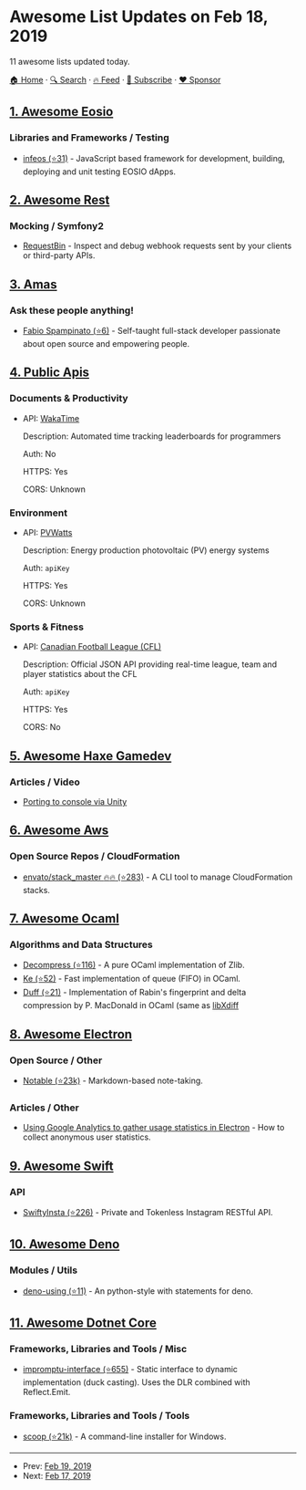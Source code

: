# Awesome List Updates on Feb 18, 2019

11 awesome lists updated today.

[🏠 Home](/README.md) · [🔍 Search](https://www.trackawesomelist.com/search/) · [🔥 Feed](https://www.trackawesomelist.com/rss.xml) · [📮 Subscribe](https://trackawesomelist.us17.list-manage.com/subscribe?u=d2f0117aa829c83a63ec63c2f&id=36a103854c) · [❤️  Sponsor](https://github.com/sponsors/theowenyoung)



## [1. Awesome Eosio](/content/DanailMinchev/awesome-eosio/README.md)

### Libraries and Frameworks / Testing

*   [infeos (⭐31)](https://github.com/infiniteXLabs/infeos) - JavaScript based framework for development, building, deploying and unit testing EOSIO dApps.

## [2. Awesome Rest](/content/marmelab/awesome-rest/README.md)

### Mocking / Symfony2

*   [RequestBin](https://requestbin.com/) - Inspect and debug webhook requests sent by your clients or third-party APIs.

## [3. Amas](/content/sindresorhus/amas/README.md)

### Ask these people anything!

*   [Fabio Spampinato (⭐6)](https://github.com/fabiospampinato/ama) - Self-taught full-stack developer passionate about open source and empowering people.

## [4. Public Apis](/content/public-apis/public-apis/README.md)

### Documents & Productivity

- API: [WakaTime](https://wakatime.com/developers)

  Description: Automated time tracking leaderboards for programmers

  Auth: No

  HTTPS: Yes

  CORS: Unknown



### Environment

- API: [PVWatts](https://developer.nrel.gov/docs/solar/pvwatts/v6/)

  Description: Energy production photovoltaic (PV) energy systems

  Auth: `apiKey`

  HTTPS: Yes

  CORS: Unknown



### Sports & Fitness

- API: [Canadian Football League (CFL)](http://api.cfl.ca/)

  Description: Official JSON API providing real-time league, team and player statistics about the CFL

  Auth: `apiKey`

  HTTPS: Yes

  CORS: No



## [5. Awesome Haxe Gamedev](/content/Dvergar/awesome-haxe-gamedev/README.md)

### Articles / Video

*   [Porting to console via Unity](https://do-games.com/blog/the-adventure-pals-console-tech-part1)

## [6. Awesome Aws](/content/donnemartin/awesome-aws/README.md)

### Open Source Repos / CloudFormation

*   [envato/stack\_master :fire::fire: (⭐283)](https://github.com/envato/stack_master) - A CLI tool to manage CloudFormation stacks.

## [7. Awesome Ocaml](/content/ocaml-community/awesome-ocaml/README.md)

### Algorithms and Data Structures

*   [Decompress (⭐116)](https://github.com/mirage/decompress) - A pure OCaml implementation of Zlib.
*   [Ke (⭐52)](https://github.com/mirage/ke) - Fast implementation of queue (FIFO) in OCaml.
*   [Duff (⭐21)](https://github.com/mirage/duff) - Implementation of Rabin's fingerprint and delta compression by P. MacDonald in OCaml (same as [libXdiff](http://www.xmailserver.org/xdiff-lib.html)

## [8. Awesome Electron](/content/sindresorhus/awesome-electron/README.md)

### Open Source / Other

*   [Notable (⭐23k)](https://github.com/fabiospampinato/notable) - Markdown-based note-taking.

### Articles / Other

*   [Using Google Analytics to gather usage statistics in Electron](https://kilianvalkhof.com/2018/apps/using-google-analytics-to-gather-usage-statistics-in-electron/) - How to collect anonymous user statistics.

## [9. Awesome Swift](/content/matteocrippa/awesome-swift/README.md)

### API

*   [SwiftyInsta (⭐226)](https://github.com/TheM4hd1/SwiftyInsta) - Private and Tokenless Instagram RESTful API.

## [10. Awesome Deno](/content/denolib/awesome-deno/README.md)

### Modules / Utils

*   [deno-using (⭐11)](https://github.com/hayd/deno-using) - An python-style with statements for deno.

## [11. Awesome Dotnet Core](/content/thangchung/awesome-dotnet-core/README.md)

### Frameworks, Libraries and Tools / Misc

*   [impromptu-interface (⭐655)](https://github.com/ekonbenefits/impromptu-interface) - Static interface to dynamic implementation (duck casting). Uses the DLR combined with Reflect.Emit.

### Frameworks, Libraries and Tools / Tools

*   [scoop (⭐21k)](https://github.com/lukesampson/scoop) - A command-line installer for Windows.

---

- Prev: [Feb 19, 2019](/content/2019/02/19/README.md)
- Next: [Feb 17, 2019](/content/2019/02/17/README.md)